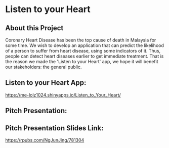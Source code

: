 # Listen to your Heart

## About this Project
Coronary Heart Disease has been the top cause of death in Malaysia for some time. We wish to develop an application that can predict the likelihood of a person to suffer from heart disease, using some indicators of it. Thus, people can detect heart diseases earlier to get immediate treatment. That is the reason we made the 'Listen to your Heart' app, we hope it will benefit our stakeholders: the general public.

## Listen to your Heart App:
https://me-lolz1024.shinyapps.io/Listen_to_Your_Heart/

## Pitch Presentation:


## Pitch Presentation Slides Link:
https://rpubs.com/NgJunJing/781304

